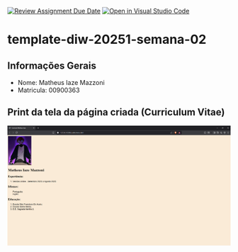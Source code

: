 [![Review Assignment Due Date](https://classroom.github.com/assets/deadline-readme-button-22041afd0340ce965d47ae6ef1cefeee28c7c493a6346c4f15d667ab976d596c.svg)](https://classroom.github.com/a/6b4UVvYL)
[![Open in Visual Studio Code](https://classroom.github.com/assets/open-in-vscode-2e0aaae1b6195c2367325f4f02e2d04e9abb55f0b24a779b69b11b9e10269abc.svg)](https://classroom.github.com/online_ide?assignment_repo_id=20145915&assignment_repo_type=AssignmentRepo)
# template-diw-20251-semana-02

## Informações Gerais
- Nome: Matheus Iaze Mazzoni
- Matricula: 00900363

## Print da tela da página criada (Curriculum Vitae)


![Curriculo matheus](public/curriculo.png)
